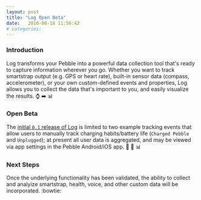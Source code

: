 ```yaml
---
layout: post
title: "Log Open Beta"
date:   2016-06-18 11:56:42
# categories: 
---
```


### Introduction
Log transforms your Pebble into a powerful data collection tool that's ready to capture information wherever you go.  Whether you want to track smartstrap output (e.g. GPS or heart rate), built-in sensor data (compass, accelerometer), or your own custom-defined events and properties, Log allows you to collect the data that's important to you, and easily visualize the results. :watch: :arrow_right: :bar_chart:  

### Open Beta
The [initial `0.1` release of Log](https://apps.getpebble.com/en_US/application/5766525e3feaee4aa3000192) is limited to two example tracking events that allow users to manually track charging habits/battery life (`Charged Pebble` and `Unplugged`); at present all user data is aggregated, and may be viewed via app settings in the Pebble Android/iOS app. :iphone: :mag_right: :bar_chart:  

### Next Steps

Once the underlying functionality has been validated, the ability to collect and analyize smartstrap, health, voice, and other custom data will be incorporated. :bowtie:
